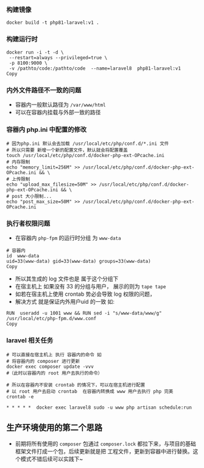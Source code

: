 ### 构建镜像

```
docker build -t php81-laravel:v1 .
```

### 构建运行时

```
docker run -i -t -d \
 --restart=always --privileged=true \
 -p 8100:9000 \
 -v /pathto/code:/pathto/code  --name=laravel8  php81-laravel:v1
Copy
```

### 内外文件路径不一致的问题

- 容器内一般默认路径为 `/var/www/html` 
- 可以在容器内挂载与外部一致的路径

### 容器内 php.ini 中配置的修改

```
# 因为php.ini 默认会去加载 /usr/local/etc/php/conf.d/*.ini 文件
# 所以只需要 新增一个新的配置文件，默认就会将配置覆盖
touch /usr/local/etc/php/conf.d/docker-php-ext-OPcache.ini
# 内存限制
echo "memory_limit=256M" >> /usr/local/etc/php/conf.d/docker-php-ext-OPcache.ini && \
# 上传限制
echo "upload_max_filesize=50M" >> /usr/local/etc/php/conf.d/docker-php-ext-OPcache.ini && \
# post 大小限制...
echo "post_max_size=50M" >> /usr/local/etc/php/conf.d/docker-php-ext-OPcache.ini
```

### 执行者权限问题

- 在容器内 `php-fpm` 的运行时分组 为 `www-data`

```
# 容器内
id  www-data 
uid=33(www-data) gid=33(www-data) groups=33(www-data)
Copy
```

- 所以其生成的 log 文件也是 属于这个分组下
- 在宿主机上 如果没有 33 的分组与用户， 展示的则为 `tape tape`
- 如若在宿主机上使用 crontab 势必会导致 log 权限的问题，
- 解决方式 就是保证内外用户uid 的一致 如:

```
RUN  useradd -u 1001 www && RUN sed -i "s/www-data/www/g" /usr/local/etc/php-fpm.d/www.conf
Copy
```

### laravel 相关任务

```shell
# 可以直接在宿主机上 执行 容器内的命令 如
# 将容器内的 composer 进行更新
docker exec composer update -vvv 
#（此时以容器内的 root 用户去执行的命令）

# 所以在容器内不安装 crontab 的情况下，可以在宿主机进行配置
# 以 root 用户去启动 crontab  在容器内转换成 www 用户去执行 php 完美
crontab -e

* * * * *  docker exec laravel8 sudo -u www php artisan schedule:run
```

## 生产环境使用的第二个思路

- 前期将所有使用的 `composer` 包通过 `composer.lock` 都拉下来，与项目的基础框架文件打成一个包，后续更新就是把 工程文件，更新到容器中进行替换。这个模式不错后续可以实践下~